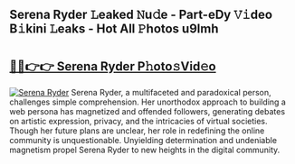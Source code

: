 ## Serena Ryder 𝙻eaked 𝙽u𝚍e - Part-eDy 𝚅𝚒deo B𝚒kini 𝙻eaks - Hot All 𝙿hotos u9lmh

# <h2><a href="http://ld6rvu.urlbe.top/?page=Serena+Ryder">🔗🔗👉👉 Serena Ryder P𝚑oto𝚜Vid𝚎o</a></h2>

[![Serena Ryder](https://i.imgur.com/eBuTRDB.gif)](http://ld6rvu.urlbe.top/?page=Serena+Ryder)
Serena Ryder, a multifaceted and paradoxical person, challenges simple comprehension. Her unorthodox approach to building a web persona has magnetized and offended followers, generating debates on artistic expression, privacy, and the intricacies of virtual societies. Though her future plans are unclear, her role in redefining the online community is unquestionable. Unyielding determination and undeniable magnetism propel Serena Ryder to new heights in the digital community.
